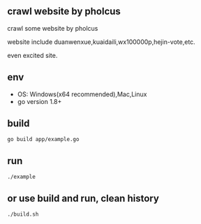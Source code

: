 ## crawl website by pholcus
crawl some website by pholcus

website include duanwenxue,kuaidaili,wx100000p,hejin-vote,etc.

even excited site.

## env
- OS: Windows(x64 recommended),Mac,Linux
- go version 1.8+
## build
```
go build app/example.go
```
## run
```
./example
```

## or use build and run, clean history
```
./build.sh
```

